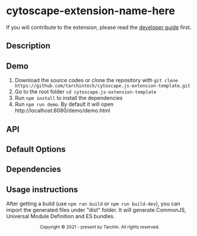 # cytoscape-extension-name-here

If you will contribute to the extension, please read the [developer guide](dev-guide.md) first.

## Description

## Demo

1. Download the source codes or clone the repository with `git clone https://github.com/tarchintech/cytoscape.js-extension-template.git`
2. Go to the root folder `cd cytoscape.js-extension-template`
3. Run `npm install` to install the dependencies
4. Run `npm run demo`. By default it will open http://localhost:8080/demo/demo.html

## API

## Default Options

## Dependencies

## Usage instructions

After getting a build (use `npm run build` or `npm run build-dev`), you can import the generated files under "dist" folder. It will generate CommonJS, Universal Module Definition and ES bundles.

<div align="center">
  <sub>Copyright © 2021 - present by Tarchin. All rights reserved.</sub>
</div>
